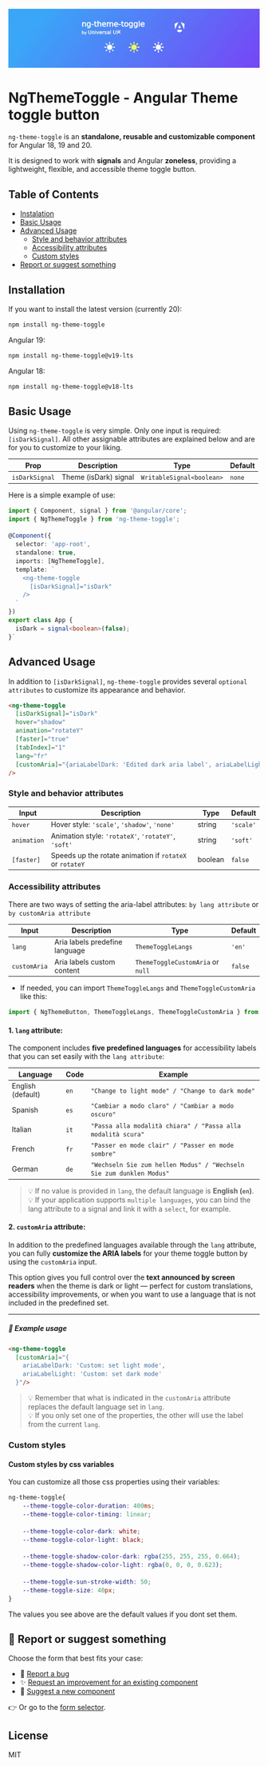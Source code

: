 <p align="center">
  <a href="https://www.npmjs.com/~universalux" target="_blank" rel="noreferrer noopener">
    <img src="https://github.com/universalux/uux-hub/blob/main/assets/components/angular/ng-theme-toggle/ng-theme-toggle-cover.gif?raw=true" alt="NgThemeToggle cover">
  </a>
</p>

# NgThemeToggle - Angular Theme toggle button

`ng-theme-toggle` is an **standalone, reusable and customizable component** for Angular 18, 19 and 20.

It is designed to work with **signals** and Angular **zoneless**, providing a lightweight, flexible, and accessible theme toggle button.

## Table of Contents

* [Instalation](#installation)
* [Basic Usage](#basic-usage)
* [Advanced Usage](#advanced-usage)
  - [Style and behavior attributes](#style-and-behavior-attributes)
  - [Accessibility attributes](#accessibility-attributes)
  - [Custom styles](#custom-styles)
* [Report or suggest something](#report-or-suggest-something)

## Installation

If you want to install the latest version (currently 20):
```bash
npm install ng-theme-toggle
```

Angular 19:
```bash
npm install ng-theme-toggle@v19-lts
```

Angular 18:
```bash
npm install ng-theme-toggle@v18-lts
```

## Basic Usage

Using `ng-theme-toggle` is very simple. Only one input is required: `[isDarkSignal]`.
All other assignable attributes are explained below and are for you to customize to your liking.

| Prop              | Description             | Type                       | Default |
| ----------------- | ----------------------- | -------------------------- | ------- |
| `isDarkSignal`    | Theme (isDark) signal   | `WritableSignal<boolean>`  | `none`  |

Here is a simple example of use:

```ts
import { Component, signal } from '@angular/core';
import { NgThemeToggle } from 'ng-theme-toggle';

@Component({
  selector: 'app-root',
  standalone: true,
  imports: [NgThemeToggle],
  template: `
    <ng-theme-toggle
      [isDarkSignal]="isDark"
    />
  `
})
export class App {
  isDark = signal<boolean>(false);
}`
```

## Advanced Usage

In addition to `[isDarkSignal]`, `ng-theme-toggle` provides several `optional attributes` to customize its appearance and behavior.

```html
<ng-theme-toggle
  [isDarkSignal]="isDark"
  hover="shadow"
  animation="rotateY"
  [faster]="true"
  [tabIndex]="1"
  lang="fr"
  [customAria]="{ariaLabelDark: 'Edited dark aria label', ariaLabelLight: 'Edited light aria label'}"
/>
```

### Style and behavior attributes

| Input       | Description                                                | Type    | Default   |
| ----------- | ---------------------------------------------------------- | ------- | --------- |
| `hover`     | Hover style: `'scale'`, `'shadow'`, `'none'`               | string  | `'scale'` |
| `animation` | Animation style: `'rotateX'`, `'rotateY'`, `'soft'`        | string  | `'soft'`  |
| `[faster]`  | Speeds up the rotate animation if `rotateX` or `rotateY`   | boolean | `false`   |


### Accessibility attributes

There are two ways of setting the aria-label attributes: `by lang attribute` or `by customAria attribute`

| Input        | Description                    | Type                              | Default   |
| ------------ | ------------------------------ | --------------------------------- | --------- |
| `lang`       | Aria labels predefine language | `ThemeToggleLangs`                | `'en'`    |
| `customAria` | Aria labels custom content     | `ThemeToggleCustomAria` or `null` | `false`   |

- If needed, you can import `ThemeToggleLangs` and `ThemeToggleCustomAria` like this:
```ts
import { NgThemeButton, ThemeToggleLangs, ThemeToggleCustomAria } from 'ng-theme-toggle';
```

#### 1. `lang` attribute:

The component includes **five predefined languages** for accessibility labels that you can set easily with the `lang attribute`:

| Language           | Code | Example                                                              |
|------------------- | ---- | -------------------------------------------------------------------- |
| English (default)  | `en` | `"Change to light mode" / "Change to dark mode"`                     |
| Spanish            | `es` | `"Cambiar a modo claro" / "Cambiar a modo oscuro"`                   |
| Italian            | `it` | `"Passa alla modalità chiara" / "Passa alla modalità scura"`         |
| French             | `fr` | `"Passer en mode clair" / "Passer en mode sombre"`                   |
| German             | `de` | `"Wechseln Sie zum hellen Modus" / "Wechseln Sie zum dunklen Modus"` |

> 💡 If no value is provided in `lang`, the default language is **English (`en`)**. <br>
> 💡 If your application supports `multiple languages`, you can bind the lang attribute to a signal and link it with a `select`, for example.

#### 2. `customAria` attribute:

In addition to the predefined languages available through the `lang` attribute, you can fully **customize the ARIA labels** for your theme toggle button by using the `customAria` input.

This option gives you full control over the **text announced by screen readers** when the theme is dark or light — perfect for custom translations, accessibility improvements, or when you want to use a language that is not included in the predefined set.

---

##### 🧩 Example usage

```html
<ng-theme-toggle
  [customAria]="{
    ariaLabelDark: 'Custom: set light mode',
    ariaLabelLight: 'Custom: set dark mode'
  }"/>
```

> 💡 Remember that what is indicated in the `customAria` attribute replaces the default language set in `lang`. <br>
> 💡 If you only set one of the properties, the other will use the label from the current `lang`.


### Custom styles

#### Custom styles by css variables

You can customize all those css properties using their variables:

```css
ng-theme-toggle{
    --theme-toggle-color-duration: 400ms;
    --theme-toggle-color-timing: linear;

    --theme-toggle-color-dark: white;
    --theme-toggle-color-light: black;

    --theme-toggle-shadow-color-dark: rgba(255, 255, 255, 0.664);
    --theme-toggle-shadow-color-light: rgba(0, 0, 0, 0.623);

    --theme-toggle-sun-stroke-width: 50;
    --theme-toggle-size: 40px;
}
```
The values you see above are the default values if you dont set them.

## 📌 Report or suggest something

Choose the form that best fits your case:

- 🐞 [Report a bug](https://github.com/universalux/uux-hub/issues/new?assignees=aldaydev&labels=bug&template=angular_bug_report.yml)
- ✨ [Request an improvement for an existing component](https://github.com/universalux/uux-hub/issues/new?assignees=aldaydev&labels=bug&template=angular_feature_request.yml)
- 🧩 [Suggest a new component](https://github.com/universalux/uux-hub/issues/new?assignees=aldaydev&labels=bug&template=new_component_request.yml)

👉 Or go to the [form selector](https://github.com/universalux/uux-hub/issues/new/choose).


## License
MIT
